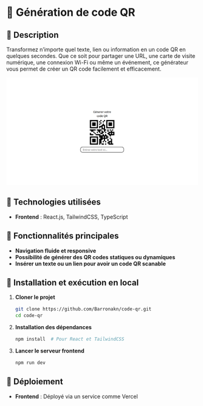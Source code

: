 # 🏡 Génération de code QR

## 📌 Description  
Transformez n’importe quel texte, lien ou information en un code QR en quelques secondes. Que ce soit pour partager une URL, une carte de visite numérique, une connexion Wi-Fi ou même un événement, ce générateur vous permet de créer un QR code facilement et efficacement. 

![](<public/assets/Capture d’écran du 2025-02-17 05-52-42.png>)

## 🚀 Technologies utilisées  
- **Frontend** : React.js, TailwindCSS, TypeScript

## 🎨 Fonctionnalités principales  
- **Navigation fluide et responsive**  
- **Possibilité de générer des QR codes statiques ou dynamiques**  
- **Insérer un texte ou un lien pour avoir un code QR scanable**  

## 🔧 Installation et exécution en local  
1. **Cloner le projet**  
   ```bash
   git clone https://github.com/Barronakn/code-qr.git
   cd code-qr
   ```

2. **Installation des dépendances**  
   ```bash
   npm install  # Pour React et TailwindCSS
   ```


3. **Lancer le serveur frontend**  
   ```bash
   npm run dev
   ```

## 📌 Déploiement  
- **Frontend** : Déployé via un service comme Vercel  
